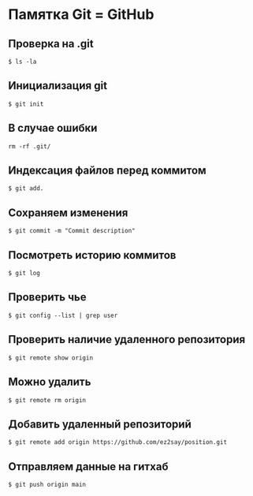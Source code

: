 # Памятка Git = GitHub

## Проверка на .git

`$ ls -la`

## Инициализация git

`$ git init`

## В случае ошибки

`rm -rf .git/`

## Индексация файлов перед коммитом

`$ git add.`

## Сохраняем изменения

`$ git commit -m "Commit description"`

## Посмотреть историю коммитов

`$ git log`

## Проверить чье

`$ git config --list | grep user`

## Проверить наличие удаленного репозитория

`$ git remote show origin`

## Можно удалить

`$ git remote rm origin`

## Добавить удаленный репозиторий

`$ git remote add origin https://github.com/ez2say/position.git`

## Отправляем данные на гитхаб

`$ git push origin main`